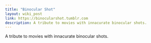 ```yaml
---
title: "Binocular Shot"
layout: wiki_post
link: https://binocularshot.tumblr.com
description: A tribute to movies with innacurate binocular shots.
---
```

A tribute to movies with innacurate binocular shots.
